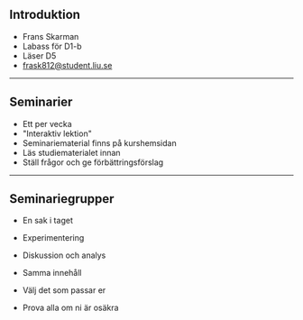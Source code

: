 
## Introduktion

- Frans Skarman
- Labass för D1-b
- Läser D5
- [frask812@student.liu.se](mailto:frask812@student.liu.se)


---

## Seminarier

- Ett per vecka
- "Interaktiv lektion"
- Seminariematerial finns på kurshemsidan
- Läs studiematerialet innan
- Ställ frågor och ge förbättringsförslag

---

## Seminariegrupper

- En sak i taget
- Experimentering
- Diskussion och analys


- Samma innehåll
- Välj det som passar er
- Prova alla om ni är osäkra
